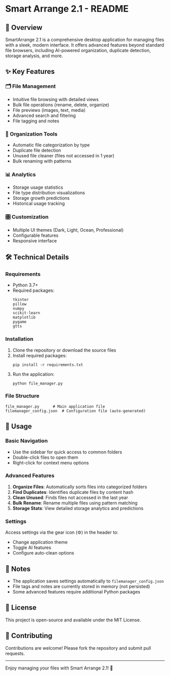 # Smart Arrange 2.1 - README

## 📂 Overview
SmartArrange 2.1 is a comprehensive desktop application for managing files with a sleek, modern interface. It offers advanced features beyond standard file browsers, including AI-powered organization, duplicate detection, storage analysis, and more.

## ✨ Key Features

### 🗂️ File Management
- Intuitive file browsing with detailed views
- Bulk file operations (rename, delete, organize)
- File previews (images, text, media)
- Advanced search and filtering
- File tagging and notes

### 🧹 Organization Tools
- Automatic file categorization by type
- Duplicate file detection
- Unused file cleaner (files not accessed in 1 year)
- Bulk renaming with patterns

### 📊 Analytics
- Storage usage statistics
- File type distribution visualizations
- Storage growth predictions
- Historical usage tracking

### 🎛️ Customization
- Multiple UI themes (Dark, Light, Ocean, Professional)
- Configurable features
- Responsive interface

## 🛠️ Technical Details

### Requirements
- Python 3.7+
- Required packages:
  ```
  tkinter
  pillow
  numpy
  scikit-learn
  matplotlib
  pygame
  gtts
  ```

### Installation
1. Clone the repository or download the source files
2. Install required packages:
   ```
   pip install -r requirements.txt
   ```
3. Run the application:
   ```
   python file_manager.py
   ```

### File Structure
```
file_manager.py      # Main application file
filemanager_config.json  # Configuration file (auto-generated)
```

## 🚀 Usage

### Basic Navigation
- Use the sidebar for quick access to common folders
- Double-click files to open them
- Right-click for context menu options

### Advanced Features
1. **Organize Files**: Automatically sorts files into categorized folders
2. **Find Duplicates**: Identifies duplicate files by content hash
3. **Clean Unused**: Finds files not accessed in the last year
4. **Bulk Rename**: Rename multiple files using pattern matching
5. **Storage Stats**: View detailed storage analytics and predictions

### Settings
Access settings via the gear icon (⚙️) in the header to:
- Change application theme
- Toggle AI features
- Configure auto-clean options

## 📝 Notes
- The application saves settings automatically to `filemanager_config.json`
- File tags and notes are currently stored in memory (not persisted)
- Some advanced features require additional Python packages

## 📜 License
This project is open-source and available under the MIT License.

## 🤝 Contributing
Contributions are welcome! Please fork the repository and submit pull requests.

---

Enjoy managing your files with Smart Arrange 2.1! 🎉

